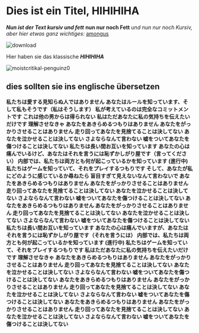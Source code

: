 # Dies ist ein Titel, HIHIHIHA
***Nun ist der Text kursiv und fett***
**nun nur noch Fett**
*und nun nur noch Kursiv, aber hier etwas ganz wichtiges:*
[amongus](https://de.wikipedia.org/wiki/Among_Us)

![download](https://user-images.githubusercontent.com/110892537/183612409-1325324e-99a8-4e01-ad09-9d434a98cc44.jpg)

Hier haben sie das klassische ***HIHIHIHA***

![moistcritikal-penguinz0](https://user-images.githubusercontent.com/110892537/183612055-b46c272e-96a2-4c6f-9aee-5ad0a9d7ac63.gif)



## dies sollten sie ins englische übersetzen

**私たちは愛する見知らぬ人ではありません
あなたはルールを知っています、そして私もそうです（私はそうします）
私が考えているのは完全なコミットメントです
これは他の男からは得られない
私はただあなたに私の気持ちを伝えたいだけです
理解させなきゃ
あなたをあきらめるつもりはありません
あなたをがっかりさせることはありません
走り回ってあなたを見捨てることは決してない
あなたを泣かせることは決してない
さよならなんて言わない
嘘をついてあなたを傷つけることは決してない
私たちは長い間お互いを知っています
あなたの心は痛んでいるけど、あなたはそれを言うには恥ずかしがり屋です（言ってください）
内部では、私たちは両方とも何が起こっているかを知っています (進行中)
私たちはゲームを知っていて、それをプレイするつもりです
そして、あなたが私にどのように感じているか尋ねたら
盲目すぎて見えないなんて言わないで
あなたをあきらめるつもりはありません
あなたをがっかりさせることはありません
走り回ってあなたを見捨てることは決してない
あなたを泣かせることは決してない
さよならなんて言わない
嘘をついてあなたを傷つけることは決してない
あなたをあきらめるつもりはありません
あなたをがっかりさせることはありません
走り回ってあなたを見捨てることは決してない
あなたを泣かせることは決してない
さよならなんて言わない
嘘をついてあなたを傷つけることは決してない
私たちは長い間お互いを知っています
あなたの心は痛んでいますが、あなたはそれを言うには恥ずかしがり屋です（それを言うには）
内部では、私たちは両方とも何が起こっているかを知っています (進行中)
私たちはゲームを知っていて、それをプレイするつもりです
私はただあなたに私の気持ちを伝えたいだけです
理解させなきゃ
あなたをあきらめるつもりはありません
あなたをがっかりさせることはありません
走り回ってあなたを見捨てることは決してない
あなたを泣かせることは決してない
さよならなんて言わない
嘘をついてあなたを傷つけることは決してない
あなたをあきらめるつもりはありません
あなたをがっかりさせることはありません
走り回ってあなたを見捨てることは決してない
あなたを泣かせることは決してない
さよならなんて言わない
嘘をついてあなたを傷つけることは決してない
あなたをあきらめるつもりはありません
あなたをがっかりさせることはありません
走り回ってあなたを見捨てることは決してない
あなたを泣かせることは決してない
さよならなんて言わない
嘘をついてあなたを傷つけることは決してない**
